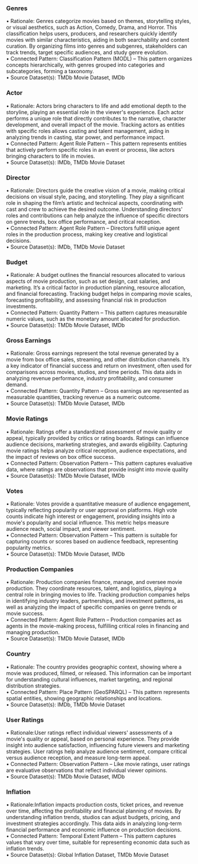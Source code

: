 ### Genres
•	Rationale: Genres categorize movies based on themes, storytelling styles, or visual aesthetics, such as Action, Comedy, Drama, and Horror. This classification helps users, producers, and researchers quickly identify movies with similar characteristics, aiding in both searchability and content curation. By organizing films into genres and subgenres, stakeholders can track trends, target specific audiences, and study genre evolution. <br>
       •	Connected Pattern: Classification Pattern (MODL) – This pattern organizes concepts hierarchically, with genres grouped into categories and subcategories, forming a taxonomy.  <br>
       •	Source Dataset(s): TMDb Movie Dataset, IMDb <br>

### Actor
•	Rationale: Actors bring characters to life and add emotional depth to the storyline, playing an essential role in the viewer's experience. Each actor performs a unique role that directly contributes to the narrative, character development, and overall impact of the movie. Tracking actors as entities with specific roles allows casting and talent management, aiding in analyzing trends in casting, star power, and performance impact. <br>
       •	Connected Pattern: Agent Role Pattern – This pattern represents entities that actively perform specific roles in an event or process, like actors bringing characters to life in movies. <br>
       •	Source Dataset(s): IMDb, TMDb Movie Dataset <br>

### Director
•	Rationale: Directors guide the creative vision of a movie, making critical decisions on visual style, pacing, and storytelling. They play a significant role in shaping the film’s artistic and technical aspects, coordinating with cast and crew to achieve the desired outcome. Understanding directors' roles and contributions can help analyze the influence of specific directors on genre trends, box office performance, and critical reception. <br>
       •	Connected Pattern: Agent Role Pattern – Directors fulfill unique agent roles in the production process, making key creative and logistical decisions. <br>
       •	Source Dataset(s): IMDb, TMDb Movie Dataset <br>

### Budget
•	Rationale: A budget outlines the financial resources allocated to various aspects of movie production, such as set design, cast salaries, and marketing. It’s a critical factor in production planning, resource allocation, and financial forecasting. Tracking budget helps in comparing movie scales, forecasting profitability, and assessing financial risk in production investments. <br>
       •	Connected Pattern: Quantity Pattern – This pattern captures measurable numeric values, such as the monetary amount allocated for production. <br>
       •	Source Dataset(s): TMDb Movie Dataset, IMDb <br>
 
### Gross Earnings
•	Rationale: Gross earnings represent the total revenue generated by a movie from box office sales, streaming, and other distribution channels. It’s a key indicator of financial success and return on investment, often used for comparisons across movies, studios, and time periods. This data aids in analyzing revenue performance, industry profitability, and consumer demand. <br>
       •	Connected Pattern: Quantity Pattern – Gross earnings are represented as measurable quantities, tracking revenue as a numeric outcome. <br>
       •	Source Dataset(s): TMDb Movie Dataset, IMDb <br>
 
### Movie Ratings
•	Rationale: Ratings offer a standardized assessment of movie quality or appeal, typically provided by critics or rating boards. Ratings can influence audience decisions, marketing strategies, and awards eligibility. Capturing movie ratings helps analyze critical reception, audience expectations, and the impact of reviews on box office success. <br>
       •	Connected Pattern: Observation Pattern – This pattern captures evaluative data, where ratings are observations that provide insight into movie quality <br>
       •	Source Dataset(s): TMDb Movie Dataset, IMDb <br>
 
### Votes
•	Rationale: Votes provide a quantitative measure of audience engagement, typically reflecting popularity or user approval on platforms. High vote counts indicate high interest or engagement, providing insights into a movie's popularity and social influence. This metric helps measure audience reach, social impact, and viewer sentiment. <br>
       •	Connected Pattern: Observation Pattern – This pattern is suitable for capturing counts or scores based on audience feedback, representing popularity metrics. <br>
       •	Source Dataset(s): TMDb Movie Dataset, IMDb <br>
 
### Production Companies
•	Rationale: Production companies finance, manage, and oversee movie production. They coordinate resources, talent, and logistics, playing a central role in bringing movies to life. Tracking production companies helps in identifying industry leaders, partnerships, and investment patterns, as well as analyzing the impact of specific companies on genre trends or movie success. <br>
       •	Connected Pattern: Agent Role Pattern – Production companies act as agents in the movie-making process, fulfilling critical roles in financing and managing production. <br>
       •	Source Dataset(s): TMDb Movie Dataset, IMDb <br>
 
### Country
•	Rationale: The country provides geographic context, showing where a movie was produced, filmed, or released. This information can be important for understanding cultural influences, market targeting, and regional distribution strategies. <br>
       •	Connected Pattern: Place Pattern (GeoSPARQL) – This pattern represents spatial entities, showing geographic relationships and locations. <br>
       •	Source Dataset(s): IMDb, TMDb Movie Dataset <br>
 
### User Ratings
•	Rationale:User ratings reflect individual viewers' assessments of a movie's quality or appeal, based on personal experience. They provide insight into audience satisfaction, influencing future viewers and marketing strategies. User ratings help analyze audience sentiment, compare critical versus audience reception, and measure long-term appeal. <br>
       •	Connected Pattern: Observation Pattern – Like movie ratings, user ratings are evaluative observations that reflect individual viewer opinions. <br>
       •	Source Dataset(s): TMDb Movie Dataset, IMDb <br>

### Inflation
•	Rationale:Inflation impacts production costs, ticket prices, and revenue over time, affecting the profitability and financial planning of movies. By understanding inflation trends, studios can adjust budgets, pricing, and investment strategies accordingly. This data aids in analyzing long-term financial performance and economic influence on production decisions. <br>
       •	Connected Pattern: Temporal Extent Pattern – This pattern captures values that vary over time, suitable for representing economic data such as inflation trends. <br>
       •	Source Dataset(s): Global Inflation Dataset, TMDb Movie Dataset <br>




